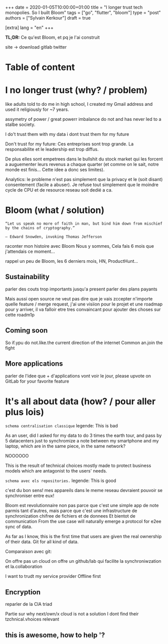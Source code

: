 +++
date = 2020-01-05T10:00:00+01:00
title = "I longer trust tech monopolies. So I built Bloom"
tags = ["go", "flutter", "bloom"]
type = "post"
authors = ["Sylvain Kerkour"]
draft = true

[extra]
lang = "en"
+++

**TL;DR:**
Ce qu'est Bloom, et pq je l'ai construit

site -> download
gitlab
twitter


# Table of content

# I no longer trust (why? / problem)


like adults told to do me in high school, I created my Gmail address and used it religiously for ~7 years.



assymetry of power / great powerr imbalance do not and has never led to a stalbe society.

I do't trust them with my data
i dont trust them for my future

Don't trust for my future:
Ces entreprises sont trop grande. La responsabilite et le leadership est trop diffus.

De plus elles sont empetrees dans le bullshit du stock market qui les forcent a auguementer leurs revenus
a chaque quarter (et comme on le sait, notre monde est finis... Cette idee a donc ses limites).


Analytics: le probleme n'est pas simplement que la privacy et le (soit disant) consentement (facile a abuser).
Je refuse tout simplement que le moindre cycle de CPU et de resource reseau soit dedié a ca.


# Bloom (what / solution)



    “Let us speak no more of faith in man, but bind him down from mischief by the chains of cryptography.”

    — Edward Snowden, invoking Thomas Jefferson


raconter mon histoire avec Bloom
Nous y sommes, Cela fais 6 mois que j'attendais ce moment...

rappel un peu de Bloom, les 6 derniers mois, HN, ProductHunt...

## Sustainability

parler des couts trop importants jusqu'a present
parler des plans payants

Mais aussi open source ne veut pas dire que je vais zccepter n'importe quelle feature / merge request, j'ai une visiion pour le projet et une roadmap pour y arriver, il va falloir etre tres convaincant pour ajouter des choses sur cette roadm1p


## Coming soon

So if.ypu do not.like.the current direction of the internet Common an.join the fight

## More applications

parler de l'idee que + d'applications vont voir le jour, please upvote on GitLab for your favorite feature


# It's all about data (how? / pour aller plus lois)

`schema centralisation classique`
legende: This is bad


As an user, did I asked for my data to do 3 times the earth tour, and pass by 5 datacenters just to synchromize
a note between my smartphone and my laptop, which are in the same piece, in the same network?

NOOOOOO

This is the result of technical choices mostly made to protect business models which are antagonist
to the users' needs.


`schema avec els repositories.`
legende: This is good

c'est du bon sens! mes appareils dans le meme reseau devraient pouvoir se synchroniser entre eux!

Bloom est revolutionnaire non pas parce que c'est une simple app de note parmis tant d'autres,
mais parce que c'est une infrastructure de synchronization chifree de fichiers et de donnees
Et bientot de communication
From the use case will naturally emerge a protocol for e2ee sync of data.

As far as I know, this is the first time that users are given the real ownership of their data.
Git for all kind of data.

Comparaison avec git:


On offre pas un cloud
on offre un github/lab qui facilite la synchroniwzation et la.collaboration

I want to trudt my service provider
Offline first


## Encryption

reparler de la CIA triad



Partie sur why next/own/x cloud is not a solution
I dont find their tzchnical.vhoices relevant



##  this is awesome, how to help '?
